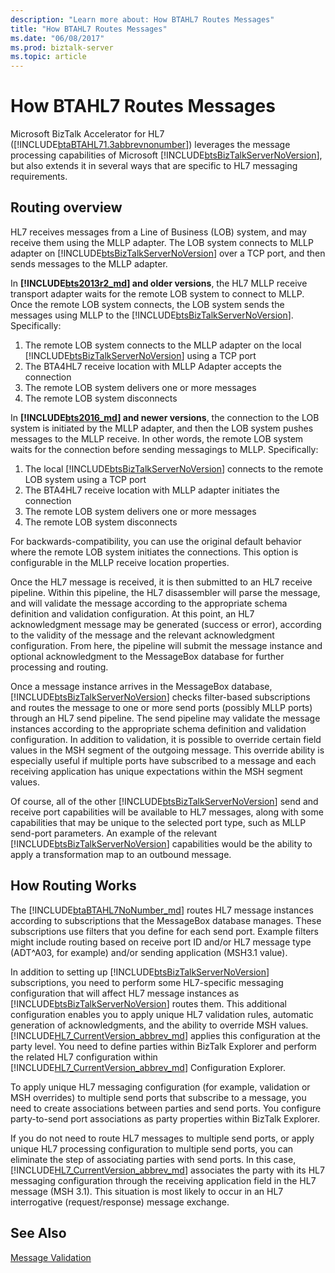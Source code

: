 ```yaml
---
description: "Learn more about: How BTAHL7 Routes Messages"
title: "How BTAHL7 Routes Messages"
ms.date: "06/08/2017"
ms.prod: biztalk-server
ms.topic: article
---
```

# How BTAHL7 Routes Messages
Microsoft BizTalk Accelerator for HL7 ([!INCLUDE[btaBTAHL71.3abbrevnonumber](../../includes/btabtahl71-3abbrevnonumber-md.md)]) leverages the message processing capabilities of Microsoft [!INCLUDE[btsBizTalkServerNoVersion](../../includes/btsbiztalkservernoversion-md.md)], but also extends it in several ways that are specific to HL7 messaging requirements.  

## Routing overview

HL7 receives messages from a Line of Business (LOB) system, and may receive them using the MLLP adapter. The LOB system connects to MLLP adapter on [!INCLUDE[btsBizTalkServerNoVersion](../../includes/btsbiztalkservernoversion-md.md)] over a TCP port, and then sends messages to the MLLP adapter.

In **[!INCLUDE[bts2013r2_md](../../includes/bts2013r2-md.md)] and older versions**, the HL7 MLLP receive transport adapter waits for the remote LOB system to connect to MLLP. Once the remote LOB system connects, the LOB system sends the messages using MLLP to the [!INCLUDE[btsBizTalkServerNoVersion](../../includes/btsbiztalkservernoversion-md.md)]. Specifically: 

1. The remote LOB system connects to the MLLP adapter on the local [!INCLUDE[btsBizTalkServerNoVersion](../../includes/btsbiztalkservernoversion-md.md)] using a TCP port 
2. The BTA4HL7 receive location with MLLP Adapter accepts the connection 
3. The remote LOB system delivers one or more messages 
4. The remote LOB system disconnects

In **[!INCLUDE[bts2016_md](../../includes/bts2016-md.md)] and newer versions**, the connection to the LOB system is initiated by the MLLP adapter, and then the LOB system pushes messages to the MLLP receive. In other words, the remote LOB system waits for the connection before sending messagings to MLLP. Specifically: 

1. The local [!INCLUDE[btsBizTalkServerNoVersion](../../includes/btsbiztalkservernoversion-md.md)] connects to the remote LOB system using a TCP port 
2. The BTA4HL7 receive location with MLLP adapter initiates the connection 
3. The remote LOB system delivers one or more messages 
4. The remote LOB system disconnects 

For backwards-compatibility, you can use the original default behavior where the remote LOB system initiates the connections. This option is configurable in the MLLP receive location properties. 
 
Once the HL7 message is received, it is then submitted to an HL7 receive pipeline. Within this pipeline, the HL7 disassembler will parse the message, and will validate the message according to the appropriate schema definition and validation configuration. At this point, an HL7 acknowledgment message may be generated (success or error), according to the validity of the message and the relevant acknowledgment configuration. From here, the pipeline will submit the message instance and optional acknowledgment to the MessageBox database for further processing and routing.  
  
 Once a message instance arrives in the MessageBox database, [!INCLUDE[btsBizTalkServerNoVersion](../../includes/btsbiztalkservernoversion-md.md)] checks filter-based subscriptions and routes the message to one or more send ports (possibly MLLP ports) through an HL7 send pipeline. The send pipeline may validate the message instances according to the appropriate schema definition and validation configuration. In addition to validation, it is possible to override certain field values in the MSH segment of the outgoing message. This override ability is especially useful if multiple ports have subscribed to a message and each receiving application has unique expectations within the MSH segment values.  
  
 Of course, all of the other [!INCLUDE[btsBizTalkServerNoVersion](../../includes/btsbiztalkservernoversion-md.md)] send and receive port capabilities will be available to HL7 messages, along with some capabilities that may be unique to the selected port type, such as MLLP send-port parameters. An example of the relevant [!INCLUDE[btsBizTalkServerNoVersion](../../includes/btsbiztalkservernoversion-md.md)] capabilities would be the ability to apply a transformation map to an outbound message.  
  
## How Routing Works

The [!INCLUDE[btaBTAHL7NoNumber_md](../../includes/btabtahl7nonumber-md.md)] routes HL7 message instances according to subscriptions that the MessageBox database manages. These subscriptions use filters that you define for each send port. Example filters might include routing based on receive port ID and/or HL7 message type (ADT^A03, for example) and/or sending application (MSH3.1 value).  
  
 In addition to setting up [!INCLUDE[btsBizTalkServerNoVersion](../../includes/btsbiztalkservernoversion-md.md)] subscriptions, you need to perform some HL7-specific messaging configuration that will affect HL7 message instances as [!INCLUDE[btsBizTalkServerNoVersion](../../includes/btsbiztalkservernoversion-md.md)] routes them. This additional configuration enables you to apply unique HL7 validation rules, automatic generation of acknowledgments, and the ability to override MSH values. [!INCLUDE[HL7_CurrentVersion_abbrev_md](../../includes/hl7-currentversion-abbrev-md.md)] applies this configuration at the party level. You need to define parties within BizTalk Explorer and perform the related HL7 configuration within [!INCLUDE[HL7_CurrentVersion_abbrev_md](../../includes/hl7-currentversion-abbrev-md.md)] Configuration Explorer.  
  
 To apply unique HL7 messaging configuration (for example, validation or MSH overrides) to multiple send ports that subscribe to a message, you need to create associations between parties and send ports. You configure party-to-send port associations as party properties within BizTalk Explorer.  
  
 If you do not need to route HL7 messages to multiple send ports, or apply unique HL7 processing configuration to multiple send ports, you can eliminate the step of associating parties with send ports. In this case, [!INCLUDE[HL7_CurrentVersion_abbrev_md](../../includes/hl7-currentversion-abbrev-md.md)] associates the party with its HL7 messaging configuration through the receiving application field in the HL7 message (MSH 3.1). This situation is most likely to occur in an HL7 interrogative (request/response) message exchange.  
  
## See Also  
 [Message Validation](../../adapters-and-accelerators/accelerator-hl7/message-validation.md)
